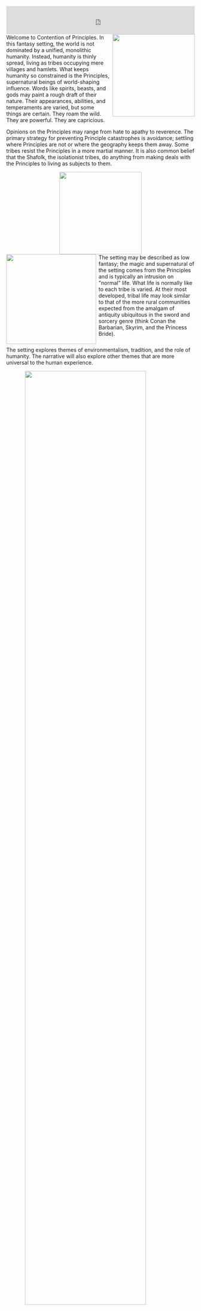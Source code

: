 <iframe width="100%" height="75em" src="https://www.youtube.com/embed/c-ImgU1E91g?controls=0" frameborder="0"></iframe>

<img src="Wolf Antler Principle.png" height="220em" style="float:right;margin:0 0 0.5em 0.5em"/>
Welcome to Contention of Principles. In this fantasy setting, the world is not dominated by a unified, monolithic humanity. Instead, humanity is thinly spread, living as tribes occupying mere villages and hamlets. What keeps humanity so constrained is the Principles, supernatural beings of world-shaping influence. Words like spirits, beasts, and gods may paint a rough draft of their nature. Their appearances, abilities, and temperaments are varied, but some things are certain. They roam the wild. They are powerful. They are capricious.

<div style="clear:both"/>

Opinions on the Principles may range from hate to apathy to reverence. The primary strategy for preventing Principle catastrophes is avoidance; settling where Principles are not or where the geography keeps them away. Some tribes resist the Principles in a more martial manner. It is also common belief that the Shafolk, the isolationist tribes, do anything from making deals with the Principles to living as subjects to them.

<img src="Large Humanoid Principles.png" height="220em" style="display:block;margin:auto"/>

<img src="Village.png" height="240em" style="float:left;margin:0 0.5em 0.5em 0"/>
The setting may be described as low fantasy; the magic and supernatural of the setting comes from the Principles and is typically an intrusion on "normal" life. What life is normally like to each tribe is varied. At their most developed, tribal life may look similar to that of the more rural communities expected from the amalgam of antiquity ubiquitous in the sword and sorcery genre (think Conan the Barbarian, Skyrim, and the Princess Bride).

<div style="clear:both"/>

The setting explores themes of environmentalism, tradition, and the role of humanity. The narrative will also explore other themes that are more universal to the human experience.

<img src="Desert Principle.png" width="80%" style="display:block;margin:auto"/>

The tone is somewhat dark. Optimism is an uphill battle for all characters. Violence and other misfortunes will occur and will be given due weight (but never gratuitously). We will discuss particular boundaries among all players in our zeroth session with options for greater privacy.

<img src="Snow Principles.jpg" width="80%" style="display:block;margin:auto"/>

<img src="Player Character 1.png" height="260em" style="float:left;margin:0 0.5em 0.5em 0"/>
<img src="Player Character 2.png" height="260em" style="float:right;margin:0 0 0.5em 0.5em"/>
Players will be playing characters that are less exceptional than the heroes or adventurers found in other RPGs. Additionally, player characters will not begin as the most virtuous by our standards and explicitly will begin with personal flaws. Character Creation will be guided during our zeroth session. Players will not be expected to be "good" with game mechanics in order to succeed or to perform at the table as an actor would. As a game that is more serious in tone, I would only ask you inhabit your role to your utmost as I do my best to provide an environment and game that is conducive to that!

<div style="clear:both"/>

<img src="Player Characters.png" height="220em" style="float:right;:0 0 0.5em 0.5em"/>
The narrative begins with the player characters answering a village's summons to address a Principle threat. It will continue along a determined throughline, forming the skeleton of the game.  The story - what is unique to the player characters and exists as determined by the players via play - will be the meat of the game, cannot be predetermined, and I can form no tactics to drive it until I meet your characters!

<div style="clear:both"/>

The rpg will use a modified version of Symbaroum as its mechanics system. It's a straightforward roll-under d20 system. You will not be expected to have prior rules knowledge or to bring your own materials, though you are welcome to bring any d20s you have. The Principles and the setting are inspired by Princess Mononoke, Astrea: Six-Sided Oracles, and various folklores.

<div style="display:flex;justify-content:center;"><img src="Swamp Adventure.png" height="250em" style="margin:0 0.5em"/><img src="Slain Principle.png" height="250em" style="margin:0 0.5em"/><img src="Spider Principle.png" height="250em" style="margin:0 0.5em"/></div>